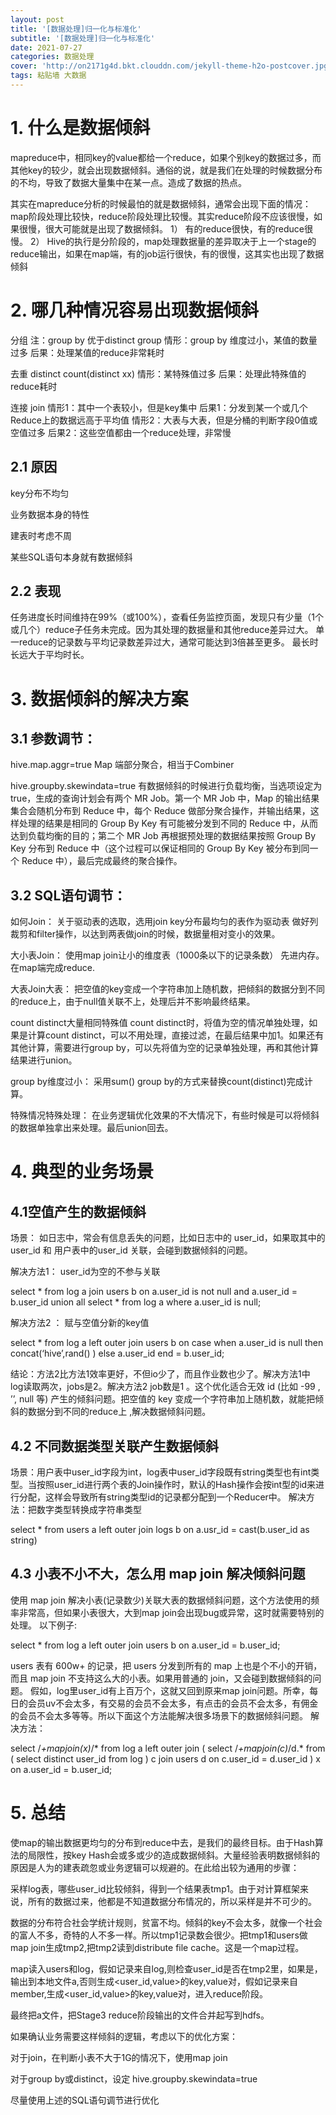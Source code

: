 ```yaml
---
layout: post
title: '[数据处理]归一化与标准化'
subtitle: '[数据处理]归一化与标准化'
date: 2021-07-27
categories: 数据处理
cover: 'http://on2171g4d.bkt.clouddn.com/jekyll-theme-h2o-postcover.jpg'
tags: 粘贴墙 大数据
---
```


# 1. 什么是数据倾斜
mapreduce中，相同key的value都给一个reduce，如果个别key的数据过多，而其他key的较少，就会出现数据倾斜。通俗的说，就是我们在处理的时候数据分布的不均，导致了数据大量集中在某一点。造成了数据的热点。

其实在mapreduce分析的时候最怕的就是数据倾斜，通常会出现下面的情况：
map阶段处理比较快，reduce阶段处理比较慢。其实reduce阶段不应该很慢，如果很慢，很大可能就是出现了数据倾斜。
1） 有的reduce很快，有的reduce很慢。
2） Hive的执行是分阶段的，map处理数据量的差异取决于上一个stage的reduce输出，如果在map端，有的job运行很快，有的很慢，这其实也出现了数据倾斜

# 2. 哪几种情况容易出现数据倾斜
分组
注：group by 优于distinct
group
情形：group by 维度过小，某值的数量过多
后果：处理某值的reduce非常耗时

去重
distinct
count(distinct xx)
情形：某特殊值过多
后果：处理此特殊值的reduce耗时

连接
join
情形1：其中一个表较小，但是key集中
后果1：分发到某一个或几个Reduce上的数据远高于平均值
情形2：大表与大表，但是分桶的判断字段0值或空值过多
后果2：这些空值都由一个reduce处理，非常慢

## 2.1 原因
key分布不均匀

业务数据本身的特性

建表时考虑不周

某些SQL语句本身就有数据倾斜

## 2.2 表现
任务进度长时间维持在99%（或100%），查看任务监控页面，发现只有少量（1个或几个）reduce子任务未完成。因为其处理的数据量和其他reduce差异过大。
单一reduce的记录数与平均记录数差异过大，通常可能达到3倍甚至更多。 最长时长远大于平均时长。

# 3. 数据倾斜的解决方案
## 3.1 参数调节：
hive.map.aggr=true
Map 端部分聚合，相当于Combiner

hive.groupby.skewindata=true
有数据倾斜的时候进行负载均衡，当选项设定为 true，生成的查询计划会有两个 MR Job。第一个 MR Job 中，Map 的输出结果集合会随机分布到 Reduce 中，每个 Reduce 做部分聚合操作，并输出结果，这样处理的结果是相同的 Group By Key 有可能被分发到不同的 Reduce 中，从而达到负载均衡的目的；第二个 MR Job 再根据预处理的数据结果按照 Group By Key 分布到 Reduce 中（这个过程可以保证相同的 Group By Key 被分布到同一个 Reduce 中），最后完成最终的聚合操作。

## 3.2 SQL语句调节：
如何Join：
关于驱动表的选取，选用join key分布最均匀的表作为驱动表
做好列裁剪和filter操作，以达到两表做join的时候，数据量相对变小的效果。

大小表Join：
使用map join让小的维度表（1000条以下的记录条数） 先进内存。在map端完成reduce.

大表Join大表：
把空值的key变成一个字符串加上随机数，把倾斜的数据分到不同的reduce上，由于null值关联不上，处理后并不影响最终结果。

count distinct大量相同特殊值
count distinct时，将值为空的情况单独处理，如果是计算count distinct，可以不用处理，直接过滤，在最后结果中加1。如果还有其他计算，需要进行group by，可以先将值为空的记录单独处理，再和其他计算结果进行union。

group by维度过小：
采用sum() group by的方式来替换count(distinct)完成计算。

特殊情况特殊处理：
在业务逻辑优化效果的不大情况下，有些时候是可以将倾斜的数据单独拿出来处理。最后union回去。

# 4. 典型的业务场景
## 4.1空值产生的数据倾斜
场景：
如日志中，常会有信息丢失的问题，比如日志中的 user_id，如果取其中的 user_id 和 用户表中的user_id 关联，会碰到数据倾斜的问题。

解决方法1：
user_id为空的不参与关联

select * from log a
  join users b
  on a.user_id is not null
  and a.user_id = b.user_id
union all
select * from log a
  where a.user_id is null;


解决方法2 ：
赋与空值分新的key值

select *
from log a
left outer join users b
on case when a.user_id is null then concat(‘hive’,rand() ) else a.user_id end = b.user_id;

结论：方法2比方法1效率更好，不但io少了，而且作业数也少了。解决方法1中 log读取两次，jobs是2。解决方法2 job数是1 。这个优化适合无效 id (比如 -99 , ’’, null 等) 产生的倾斜问题。把空值的 key 变成一个字符串加上随机数，就能把倾斜的数据分到不同的reduce上 ,解决数据倾斜问题。

## 4.2 不同数据类型关联产生数据倾斜
场景：用户表中user_id字段为int，log表中user_id字段既有string类型也有int类型。当按照user_id进行两个表的Join操作时，默认的Hash操作会按int型的id来进行分配，这样会导致所有string类型id的记录都分配到一个Reducer中。
解决方法：把数字类型转换成字符串类型

select * from users a
  left outer join logs b
  on a.usr_id = cast(b.user_id as string)
## 4.3 小表不小不大，怎么用 map join 解决倾斜问题
使用 map join 解决小表(记录数少)关联大表的数据倾斜问题，这个方法使用的频率非常高，但如果小表很大，大到map join会出现bug或异常，这时就需要特别的处理。 以下例子:

select * from log a
  left outer join users b
  on a.user_id = b.user_id;

users 表有 600w+ 的记录，把 users 分发到所有的 map 上也是个不小的开销，而且 map join 不支持这么大的小表。如果用普通的 join，又会碰到数据倾斜的问题。
假如，log里user_id有上百万个，这就又回到原来map join问题。所幸，每日的会员uv不会太多，有交易的会员不会太多，有点击的会员不会太多，有佣金的会员不会太多等等。所以下面这个方法能解决很多场景下的数据倾斜问题。
解决方法：

select /*+mapjoin(x)*/* from log a
  left outer join (
    select  /*+mapjoin(c)*/d.*
      from ( select distinct user_id from log ) c
      join users d
      on c.user_id = d.user_id
    ) x
  on a.user_id = b.user_id;
# 5. 总结
使map的输出数据更均匀的分布到reduce中去，是我们的最终目标。由于Hash算法的局限性，按key Hash会或多或少的造成数据倾斜。大量经验表明数据倾斜的原因是人为的建表疏忽或业务逻辑可以规避的。在此给出较为通用的步骤：

采样log表，哪些user_id比较倾斜，得到一个结果表tmp1。由于对计算框架来说，所有的数据过来，他都是不知道数据分布情况的，所以采样是并不可少的。

数据的分布符合社会学统计规则，贫富不均。倾斜的key不会太多，就像一个社会的富人不多，奇特的人不多一样。所以tmp1记录数会很少。把tmp1和users做map join生成tmp2,把tmp2读到distribute file cache。这是一个map过程。

map读入users和log，假如记录来自log,则检查user_id是否在tmp2里，如果是，输出到本地文件a,否则生成<user_id,value>的key,value对，假如记录来自member,生成<user_id,value>的key,value对，进入reduce阶段。

最终把a文件，把Stage3 reduce阶段输出的文件合并起写到hdfs。

如果确认业务需要这样倾斜的逻辑，考虑以下的优化方案：

对于join，在判断小表不大于1G的情况下，使用map join

对于group by或distinct，设定 hive.groupby.skewindata=true

尽量使用上述的SQL语句调节进行优化
